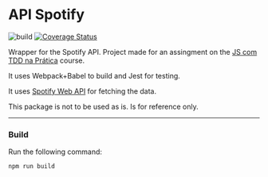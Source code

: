 # API Spotify
![build](https://travis-ci.org/andre000/spotify-wrapper.svg?branch=master)
[![Coverage Status](https://coveralls.io/repos/github/andre000/spotify-wrapper/badge.svg?branch=master)](https://coveralls.io/github/andre000/spotify-wrapper?branch=master)

Wrapper for the Spotify API.
Project made for an assingment on the [JS com TDD na Prática](https://www.udemy.com/js-com-tdd-na-pratica/learn/v4/overview) course.

It uses Webpack+Babel to build and Jest for testing.

It uses [Spotify Web API](https://developer.spotify.com/documentation/web-api/) for fetching the data.

This package is not to be used as is. Is for reference only.

--- 

### Build 

Run the following command: 

` npm run build `


